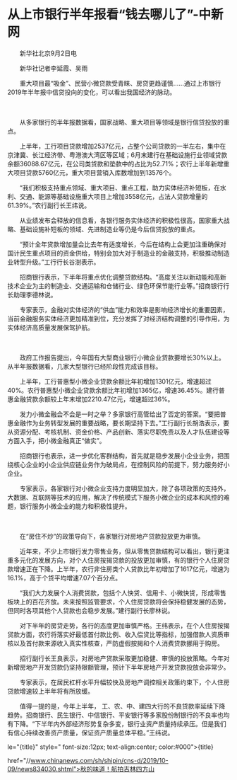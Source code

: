 # 从上市银行半年报看“钱去哪儿了”-中新网

　　新华社北京9月2日电 

　　新华社记者李延霞、吴雨

　　重大项目最“吸金”、民营小微贷款受青睐、房贷更趋谨慎……通过上市银行2019年半年报中信贷投向的变化，可以看出我国经济的脉动。

　　

　　从多家银行的半年报数据看，国家战略、重大项目等领域是银行信贷投放的重点。

　　上半年，工行项目贷款增加2537亿元，占整个公司贷款的一半左右，集中在京津冀、长江经济带、粤港澳大湾区等区域；6月末建行在基础设施行业领域贷款余额36088.67亿元，在公司类贷款和垫款中的占比为52.71%；农行上半年新增重大项目贷款5760亿元，重大项目营销入库数增加到13576个。

　　“我们积极支持重点领域、重大项目、重点工程，助力实体经济补短板，在水利、交通、能源等基础设施重大项目上增加3558亿元，占法人贷款增量的61.39%。”农行副行长王纬说。

　　从业绩发布会释放的信息看，各银行服务实体经济的积极性很高，国家重大战略、基础设施补短板的领域、先进制造业等仍是今后信贷投放的重点。

　　“预计全年贷款增加量会比去年有适度增长，今后在结构上会更加注重确保对国计民生重点项目的资金供给，特别会加大对于制造业的金融支持，积极推动制造业转型升级。”工行行长谷澍表示。

　　招商银行表示，下半年将重点优化调整贷款结构。“高度关注以新动能和高新技术企业为主的制造业、交通运输和仓储行业、绿色环保节能行业等。”招商银行行长助理李德林说。

　　专家表示，金融对实体经济的“供血”能力和效率是影响经济增长的重要因素，当前金融服务实体经济更加精准到位，充分发挥了对经济结构调整的引导作用，为实体经济高质量发展保驾护航。

　　

　　政府工作报告提出，今年国有大型商业银行小微企业贷款要增长30%以上。从半年报数据看，几家大型银行已经阶段性完成该目标。

　　上半年，工行普惠型小微企业贷款余额比年初增加1301亿元，增速超过40%。农行普惠型小微企业贷款余额比年初增加1365亿，增速36.45%。建行普惠金融贷款余额较上年末增加2210.47亿元，增速超过36%。

　　发力小微金融会不会是一时之举？多家银行高管给出了否定的答案。“要把普惠金融作为业务转型发展的重要战略，要长期坚持下去。”工行副行长胡浩表示，要从资源分配、考核机制、资金价格、产品创新、落实尽职免责以及人才队伍建设等方面入手，把小微金融真正“做实”。

　　招商银行也表示，进一步优化客群结构，首先就是稳步发展小企业业务，把围绕核心企业的小企业供应链业务作为破局点，在控制风险的前提下，努力服务好小企业。

　　专家表示，各家银行对小微企业支持力度明显加大，除了各项政策的支持外，大数据、互联网等技术的应用，解决了传统模式下服务小微企业的成本和风控的难题，银行服务小微企业的能力和积极性提升。

　　

　　在“房住不炒”的政策导向下，各家银行对房地产贷款投放更为审慎。

　　近年来，不少上市银行发力零售业务，但从零售贷款结构可以看出，银行更注重多元化的发展方向，对个人住房按揭贷款的投放更加审慎，有的银行个人住房贷款增速正在下降。上半年，农行非住房类个人贷款比年初增加了1617亿元，增速为16.1%，高于个贷平均增速7.07个百分点。

　　“我们大力发展个人消费贷款，包括个人快贷、信用卡、小微快贷，形成零售板块上的百花齐放。未来按照监管要求，个人住房贷款将会保持稳健发展的态势，但同时各项其他个人贷款也会稳步发展。”建行副行长廖林说。

　　对下半年的房贷走势，各行的态度更加审慎严格。王纬表示，在个人住房按揭贷款方面，农行将落实好最低首付款比例、收入偿贷比等指标，加强借款人资质审核以及首付款来源收入真实性核查，严防虚假按揭和个人消费贷款挪用于购房。

　　招行副行长王良表示，对房地产贷款采取更加稳健、审慎的投放策略。今年对新增房地产开发贷款仍坚持限额管理，预计下半年房地产开发贷款投放会非常少。

　　专家表示，在居民杠杆水平升幅较快及房地产调控相关政策约束下，个人住房贷款增速较上半年将有所放缓。

　　值得一提的是，今年上半年， 工、农、中、建四大行的不良贷款率延续下降趋势。招商银行、民生银行、中信银行、平安银行等多家股份制银行的不良率也均有下降。“下半年内外部经济形势复杂多变，银行业资产质量持续承压。但是我们有信心持续改善资产质量，保证资产质量总体平稳。”王纬说。

le="{title}" style=" font-size:12px; text-align:center; color:#000">{title}

href="//www.chinanews.com/sh/shipin/cns-d/2019/10-09/news834030.shtml">秋的味道！航拍吉林四方山
